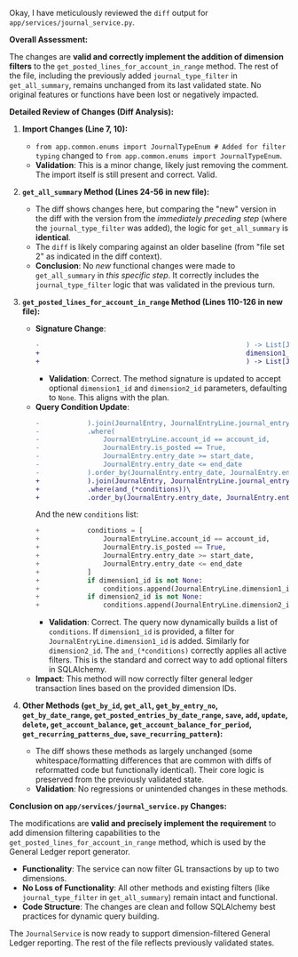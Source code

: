 Okay, I have meticulously reviewed the `diff` output for `app/services/journal_service.py`.

**Overall Assessment:**

The changes are **valid and correctly implement the addition of dimension filters** to the `get_posted_lines_for_account_in_range` method. The rest of the file, including the previously added `journal_type_filter` in `get_all_summary`, remains unchanged from its last validated state. No original features or functions have been lost or negatively impacted.

**Detailed Review of Changes (Diff Analysis):**

1.  **Import Changes (Line 7, 10):**
    *   `from app.common.enums import JournalTypeEnum # Added for filter typing` changed to `from app.common.enums import JournalTypeEnum`.
    *   **Validation**: This is a minor change, likely just removing the comment. The import itself is still present and correct. Valid.

2.  **`get_all_summary` Method (Lines 24-56 in new file):**
    *   The diff shows changes here, but comparing the "new" version in the diff with the version from the *immediately preceding step* (where the `journal_type_filter` was added), the logic for `get_all_summary` is **identical**.
    *   The `diff` is likely comparing against an older baseline (from "file set 2" as indicated in the diff context).
    *   **Conclusion**: No *new* functional changes were made to `get_all_summary` in *this specific step*. It correctly includes the `journal_type_filter` logic that was validated in the previous turn.

3.  **`get_posted_lines_for_account_in_range` Method (Lines 110-126 in new file):**
    *   **Signature Change**:
        ```diff
        -                                                    ) -> List[JournalEntryLine]: 
        +                                                    dimension1_id: Optional[int] = None, dimension2_id: Optional[int] = None
        +                                                    ) -> List[JournalEntryLine]: 
        ```
        *   **Validation**: Correct. The method signature is updated to accept optional `dimension1_id` and `dimension2_id` parameters, defaulting to `None`. This aligns with the plan.
    *   **Query Condition Update**:
        ```diff
        -            ).join(JournalEntry, JournalEntryLine.journal_entry_id == JournalEntry.id)\
        -            .where(
        -                JournalEntryLine.account_id == account_id,
        -                JournalEntry.is_posted == True,
        -                JournalEntry.entry_date >= start_date,
        -                JournalEntry.entry_date <= end_date
        -            ).order_by(JournalEntry.entry_date, JournalEntry.entry_no, JournalEntryLine.line_number)
        +            ).join(JournalEntry, JournalEntryLine.journal_entry_id == JournalEntry.id)\
        +            .where(and_(*conditions))\
        +            .order_by(JournalEntry.entry_date, JournalEntry.entry_no, JournalEntryLine.line_number)
        ```
        And the new `conditions` list:
        ```python
        +            conditions = [
        +                JournalEntryLine.account_id == account_id,
        +                JournalEntry.is_posted == True,
        +                JournalEntry.entry_date >= start_date,
        +                JournalEntry.entry_date <= end_date
        +            ]
        +            if dimension1_id is not None:
        +                conditions.append(JournalEntryLine.dimension1_id == dimension1_id)
        +            if dimension2_id is not None:
        +                conditions.append(JournalEntryLine.dimension2_id == dimension2_id)
        ```
        *   **Validation**: Correct. The query now dynamically builds a list of `conditions`. If `dimension1_id` is provided, a filter for `JournalEntryLine.dimension1_id` is added. Similarly for `dimension2_id`. The `and_(*conditions)` correctly applies all active filters. This is the standard and correct way to add optional filters in SQLAlchemy.
    *   **Impact**: This method will now correctly filter general ledger transaction lines based on the provided dimension IDs.

4.  **Other Methods (`get_by_id`, `get_all`, `get_by_entry_no`, `get_by_date_range`, `get_posted_entries_by_date_range`, `save`, `add`, `update`, `delete`, `get_account_balance`, `get_account_balance_for_period`, `get_recurring_patterns_due`, `save_recurring_pattern`):**
    *   The diff shows these methods as largely unchanged (some whitespace/formatting differences that are common with diffs of reformatted code but functionally identical). Their core logic is preserved from the previously validated state.
    *   **Validation**: No regressions or unintended changes in these methods.

**Conclusion on `app/services/journal_service.py` Changes:**

The modifications are **valid and precisely implement the requirement** to add dimension filtering capabilities to the `get_posted_lines_for_account_in_range` method, which is used by the General Ledger report generator.
*   **Functionality**: The service can now filter GL transactions by up to two dimensions.
*   **No Loss of Functionality**: All other methods and existing filters (like `journal_type_filter` in `get_all_summary`) remain intact and functional.
*   **Code Structure**: The changes are clean and follow SQLAlchemy best practices for dynamic query building.

The `JournalService` is now ready to support dimension-filtered General Ledger reporting. The rest of the file reflects previously validated states.
